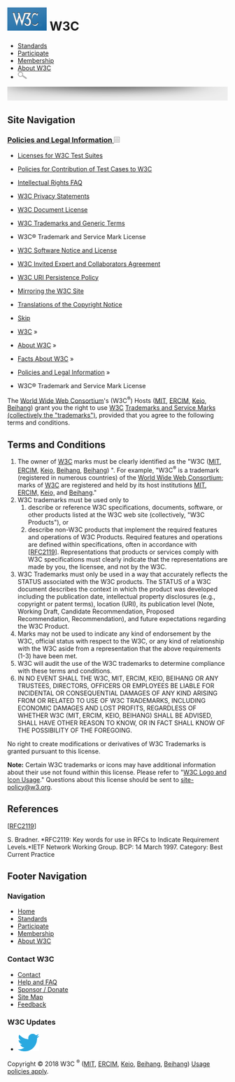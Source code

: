 [<img src="/2008/site/images/logo-w3c-mobile-lg" alt="W3C" width="90" height="53" />](/) <span class="alt-logo">W3C</span>
==========================================================================================================================

-   [Standards](/standards/)
-   [Participate](/participate/)
-   [Membership](/Consortium/membership)
-   [About W3C](/Consortium/)
-   <img src="/2008/site/images/search-button" alt="Search" class="submit" width="21" height="17" />

<img src="/2008/site/images/logo-shadow" style="width:100.0%" height="32" />

Site Navigation
---------------

### <span class="ribbon">[Policies and Legal Information <img src="/2008/site/images/header-link" alt="Header link" class="header-link" width="13" height="13" />](/Consortium/Legal/ipr-notice.html "Up to Policies and Legal Information")</span>

-   [Licenses for W3C Test Suites](/Consortium/Legal/2008/04-testsuite-copyright.html)
-   [Policies for Contribution of Test Cases to W3C](/2004/10/27-testcases.html)
-   [Intellectual Rights FAQ](/Consortium/Legal/IPR-FAQ)
-   [W3C Privacy Statements](/Consortium/Legal/privacy-statement)
-   [W3C Document License](/Consortium/Legal/copyright-documents)
-   [W3C Trademarks and Generic Terms](/Consortium/Legal/2002/trademarks-20021231.html)
-   <span class="current">W3C® Trademark and Service Mark License</span>
-   [W3C Software Notice and License](/Consortium/Legal/copyright-software)
-   [W3C Invited Expert and Collaborators Agreement](/Consortium/Legal/collaborators-agreement)
-   [W3C URI Persistence Policy](/Consortium/Persistence.html)
-   [Mirroring the W3C Site](/1999/10/21-mirroring-policy.html)
-   [Translations of the Copyright Notice](/Consortium/Legal/2006/08-copyright-translations.html)

  

-   [Skip](#w3c_content_body "Skip to content (e.g., when browsing via audio)")
-   [W3C](/) <span class="cr">»</span> 
-   [About W3C](/Consortium/) <span class="cr">»</span> 
-   [Facts About W3C](/Consortium/facts.html) <span class="cr">»</span> 
-   [Policies and Legal Information](/Consortium/Legal/ipr-notice.html) <span class="cr">»</span> 
-   W3C® Trademark and Service Mark License

The [World Wide Web Consortium](http://www.w3.org/)'s (W3C<sup>®</sup>) Hosts ([MIT](http://www.lcs.mit.edu), [ERCIM](http://www.ercim.org/), [Keio](http://www.keio.ac.jp/), [Beihang](http://ev.buaa.edu.cn/)) grant you the right to use [W3C](http://www.w3.org/) [Trademarks and Service Marks (collectively the "trademarks")](http://www.w3.org/Consortium/Legal/ipr-notice.html#W3C_Trademarks), provided that you agree to the following terms and conditions.

Terms and Conditions
--------------------

1.  The owner of [W3C](http://www.w3.org) marks must be clearly identified as the "W3C ([MIT](http://www.lcs.mit.edu), [ERCIM](http://www.ercim.org/), [Keio](http://www.keio.ac.jp/), [Beihang](http://ev.buaa.edu.cn/), [Beihang](http://ev.buaa.edu.cn/)) ". For example, "W3C<sup>®</sup> is a trademark (registered in numerous countries) of the [World Wide Web Consortium;](http://www.w3.org/) marks of [W3C](http://www.w3.org/) are registered and held by its host institutions [MIT](http://www.lcs.mit.edu), [ERCIM,](http://www.ercim.org/) [Keio,](http://www.keio.ac.jp/) and [Beihang](http://ev.buaa.edu.cn/)."
2.  W3C trademarks must be used only to
    1.  describe or reference W3C specifications, documents, software, or other products listed at the W3C web site (collectively, "W3C Products"), or
    2.  describe non-W3C products that implement the required features and operations of W3C Products. Required features and operations are defined within specifications, often in accordance with \[[RFC2119](http://www.ietf.org/rfc/rfc2119.txt)\]. Representations that products or services comply with W3C specifications must clearly indicate that the representations are made by you, the licensee, and not by the W3C.
3.  W3C Trademarks must only be used in a way that accurately reflects the STATUS associated with the W3C products. The STATUS of a W3C document describes the context in which the product was developed including the publication date, intellectual property disclosures (e.g., copyright or patent terms), location (URI), its publication level (Note, Working Draft, Candidate Recommendation, Proposed Recommendation, Recommendation), and future expectations regarding the W3C Product.
4.  Marks may not be used to indicate any kind of endorsement by the W3C, official status with respect to the W3C, or any kind of relationship with the W3C aside from a representation that the above requirements (1-3) have been met.
5.  W3C will audit the use of the W3C trademarks to determine compliance with these terms and conditions.
6.  IN NO EVENT SHALL THE W3C, MIT, ERCIM, KEIO, BEIHANG OR ANY TRUSTEES, DIRECTORS, OFFICERS OR EMPLOYEES BE LIABLE FOR INCIDENTAL OR CONSEQUENTIAL DAMAGES OF ANY KIND ARISING FROM OR RELATED TO USE OF W3C TRADEMARKS, INCLUDING ECONOMIC DAMAGES AND LOST PROFITS, REGARDLESS OF WHETHER W3C (MIT, ERCIM, KEIO, BEIHANG) SHALL BE ADVISED, SHALL HAVE OTHER REASON TO KNOW, OR IN FACT SHALL KNOW OF THE POSSIBILITY OF THE FOREGOING.

No right to create modifications or derivatives of W3C Trademarks is granted pursuant to this license.

**Note:** Certain W3C trademarks or icons may have additional information about their use not found within this license. Please refer to "[W3C Logo and Icon Usage](../logo-usage-20000308)." Questions about this license should be sent to <site-policy@w3.org>.

References
----------

\[[RFC2119](http://www.ietf.org/rfc/rfc2119.txt)\]

S. Bradner. *RFC2119: Key words for use in RFCs to Indicate Requirement Levels.*IETF Network Working Group. BCP: 14 March 1997. Category: Best Current Practice

Footer Navigation
-----------------

### Navigation

-   [Home](/)
-   [Standards](/standards/)
-   [Participate](/participate/)
-   [Membership](/Consortium/membership)
-   [About W3C](/Consortium/)

### Contact W3C

-   [Contact](/Consortium/contact)
-   [Help and FAQ](/Help/)
-   [Sponsor / Donate](/Consortium/sponsor/)
-   [Site Map](/Consortium/siteindex)
-   [Feedback](http://lists.w3.org/Archives/Public/site-comments/)

### W3C Updates

-   [<img src="/2008/site/images/Twitter_bird_logo_2012.svg" alt="Twitter" class="social-icon" height="40" />](http://twitter.com/W3C "Follow W3C on Twitter")

Copyright © 2018 W3C <sup>®</sup> ([MIT](http://www.csail.mit.edu/), [ERCIM](http://www.ercim.org/), [Keio](http://www.keio.ac.jp/), [Beihang](http://ev.buaa.edu.cn/), [Beihang](http://ev.buaa.edu.cn/)) [Usage policies apply](/Consortium/Legal/ipr-notice).
